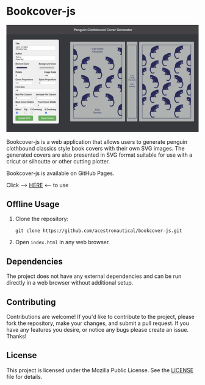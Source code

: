 
# Bookcover-js

![Application Screenshot](bookcover-js-screenshot.png)

 Bookcover-js is a web application that allows users to generate penguin clothbound classics style book covers with their own SVG images. The generated covers are also presented in SVG format suitable for use with a cricut or silhoutte or other cutting plotter.

Bookcover-js is available on GitHub Pages. 

Click --> [HERE](https://acestronautical.github.io/bookcover-js/) <-- to use

## Offline Usage

1. Clone the repository:

    ```
    git clone https://github.com/acestronautical/bookcover-js.git
    ```

2. Open `index.html` in any web browser.

## Dependencies

The project does not have any external dependencies and can be run directly in a web browser without additional setup.

## Contributing

Contributions are welcome! If you'd like to contribute to the project, please fork the repository, make your changes, and submit a pull request. If you have any features you desire, or notice any bugs please create an issue. Thanks!

## License

This project is licensed under the Mozilla Public License. See the [LICENSE](LICENSE) file for details.
